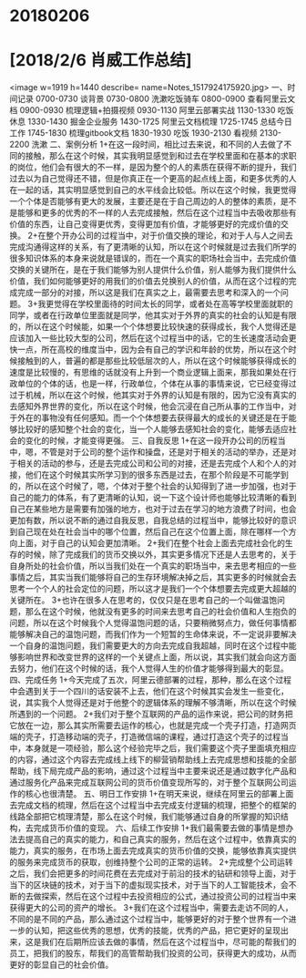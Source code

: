 # 20180206

# [2018/2/6 肖威工作总结]
<image w=1919 h=1440 describe= name=Notes_1517924175920.jpg>
一、时间记录
0700-0730 谈背景
0730-0800 洗漱吃饭骑车
0800-0900 查看阿里云文档
0900-0930 梳理逻辑+拍摄视频
0930-1130 阿里云部署实战
1130-1330 吃饭休息
1330-1430 掘金企业服务
1430-1725 阿里云文档梳理
1725-1745 总结今日工作
1745-1830 梳理gitbook文档
1830-1930 吃饭
1930-2130 看视频
2130-2200 洗漱
二、案例分析
1+在这一段时间，相比过去来说，和不同的人去做了不同的接触，那么在这个时候，其实我明显感觉到和过去在学校里面和在基本的求职的岗位，他们会有很大的不一样，是因为整个的人的素质在获得不断的提升，我们过去以为自己觉得还不错，但是你真正在一个更高的起点线上面，和更多优秀的人在一起的话，其实明显感觉到自己的水平线会比较低。所以在这个时候，我更觉得一个个体是否能够有更大的发展，主要还是在于自己周边的人的整体的素质，是不是能够和更多的优秀的不一样的人去完成接触，然后在这个过程当中去吸收那些有价值的东西，让自己变得更优秀，变得更加有价值，才能够更好的完成价值的交换。
2+在整个开办公司的过程当中，对于价值交换的理论，和对于人与人之间去完成沟通得这样的关系，有了更清晰的认知，所以在这个时候就是过去我们所学的很多知识体系的本身来说就是错误的，而在一个真实的职场社会当中，去完成价值交换的关键所在，是在于我们能够为别人提供什么价值，别人能够为我们提供什么价值，我们如何能够更好的用我们的价值去兑换别人的价值，从而在这个过程的完成完成一部分的对接，所以这是我们在真实之上，最需要去思考和深入的一个问题。
3+我更觉得在学校里面待的时间太长的同学，或者处在高等学校里面就职的同学，或者在行政单位里面就是同学，他其实对于外界的真实的社会的认知是有限的，所以在这个时候能，如果一个个体想要比较快速的获得成长，我个人觉得还是应该加入一些比较大型的公司，然后在这个过程当中的话，它的生长速度活动会更快一点，所在高校的维度当中，因为会有自己的学识和年龄的优势，所以在这个时候接触到的人，普遍的都是那些比较低层次的人，所以在这个时候能够获得成长的速度是比较慢的，有思维的话就没有上升到一个商业逻辑上面来，那我如果处在行政单位的个体的话，也是一样，行政单位，个体在从事的事情来说，它已经变得过过于机械，所以在这个时候，他其实对于外界的认知是有限的，因为它没有真实的去感知外界世界的变化，所以在这个时候，他会沉浸在自己所从事的工作当中，对于外在的事物没有任何感知。而一个个体想要去获得最大的成长的关键还是在于能够比较好的感知整个社会的变化，当一个人能够去感知社会的变化，能够去适应社会的变化的时候，才能变得更强。
三、自我反思
1+在这一段开办公司的历程当中，嗯，不管是对于公司的整个运作和操盘，还是对于相关的活动的举办，还是对于相关的活动的参与，还是去完成公司和公司的对接，还是去完成个人和个人的对接，他们在这个时候其实所学习到的很多东西是过去，在那个阶段是不可能学到的，所以在这个时候了，嗯，个体对于整个社会的认知得到了进一步加强，也对于自己的能力的体系，有了更清晰的认知，说一下这个设计师也能够比较清晰的看到自己在某些地方是需要有加强的地方，也对于过去在学习的地方浪费了时间，也会更加有数，所以说不断的通过自我反思，自我总结的过程当中，能够比较好的意识到自己现在处在社会当中的哪个位置，然后自己在这个位置上面，除在哪样一个方向上面，对于自己的认知会更加清晰。
2+我们在整个社会上面去完成社会化的生存的时候，除了完成我们的货币交换以外，其实更多情况下还是人去思考的，关于自身所处的社会价值，所以当我们处在一个真实的职场当中，来去思考相应的一些事情之后，其实当我们能够将自己的生存环境解决掉之后，其实更多的时候就会去思考一个个人的社会定位的问题，所以这才是我们一个个体想要去完成更大超越的关键所在。
3+也许在很多人在思考的，仅仅只是在思考自己的一个叫做温饱问题，那么在这个时候，他就没有更多的时间来去思考自己的社会价值和人生抱负的问题，所以在这个时候我个人觉得温饱问题的话，只要稍微努点力，做任何事情都能够解决自己的温饱问题，而我们作为一个短暂的生命体来说，不一定说非要解决一个自身的温饱问题，我们需要更大的方向去完成自我超越，同时在这个过程中能够影响世界和改变世界的这样的一个关键点上面，所以说，其实我们就会向这方面去努力，他们在这个时候的话，我个人觉得人生的价值才能够得到最大的彰显。
四、完成任务
1+今天完成了五次，阿里云德部署的过程，那种，那么在这个过程中会遇到关于一个四川的话安装不上去，他们在这个时候其实会发生一些变化，说，其实我个人觉得还是对于他整个的逻辑体系的理解不够清晰，所以在这个时候所遇到的一个问题。
2+我们对于整个互联网的产品的运作来说，把公司的财务把它放在一边，那么其实所需要去运作的核心，也就是完成一个壳子打造，打造网页端的壳子，打造移动端的壳子，打造微信端的课程，通过打造这个壳子的过程当中，本身就是一项经验，那么这个经验完毕之后，我们需要这个壳子里面填充相应的内容，通过这个内容去完成线上线下的柳营销帮助线上去完成思想和技能的全部帮助，线下局完成产品的影响，通过这个过程当中主要来说还是通过数字化产品和通过服务化产品来完成互联网公司的货币价值变现所写的，对于整个互联网公司运作的核心也很清楚。
五、明日工作安排
1+在明天来说，继续在阿里云的部署上面去完成文档的梳理，然后在这个过程当中去完成支付逻辑的梳理，把整个的框架的线路全部把它梳理清楚，那么在这个时候，我们能够通过自身的所掌握的知识结构，去完成货币价值的变现。
六、后续工作安排
1+我们最需要去做的事情是想办法去提高自己的真实的能力，和自己真实的服务，然后在这个过程中，依靠真实的能力，真实的服务，在市场上面去完成真实的货币价值的交换，能够依靠真实提供的服务来完成货币的获取，创维持整个公司的正常的运转。
2+完成整个公司运转之后，我们会把更多的时间花费在去完成对于前沿的技术的钻研和领导上面，对于当下的区块链的技术，对于当下的虚拟现实技术，对于当下的人工智能技术，会不断的去做探索，然后在这个过程中去投资相应的公式，通过投资公司的过程当中来获得更大的公司的资产的增长。
3+我们在这个过程当中，需要去走访不同的人，不同的是不同的产品，那么通过这个过程当中，能够更好的对于整个世界有一个进一步的认知，把这些优秀的思想，优秀的技能，优秀的产品，把它更好的呈现出来，这是我们在后期所应该去做的事情，然后在这个过程当中，尽可能的帮我们的员工，把我们的股东，帮我们的高管帮助我们投资的公司，获得更大的成功，从而更好的彰显自己的社会价值。
